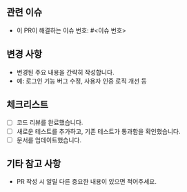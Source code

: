 ## 관련 이슈
- 이 PR이 해결하는 이슈 번호: #<이슈 번호>

## 변경 사항
- 변경된 주요 내용을 간략히 작성합니다.
- 예: 로그인 기능 버그 수정, 사용자 인증 로직 개선 등

## 체크리스트
- [ ] 코드 리뷰를 완료했습니다.
- [ ] 새로운 테스트를 추가하고, 기존 테스트가 통과함을 확인했습니다.
- [ ] 문서를 업데이트했습니다.

## 기타 참고 사항
- PR 작성 시 알릴 다른 중요한 내용이 있으면 적어주세요.
